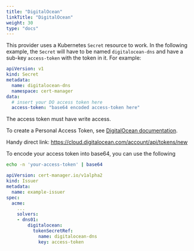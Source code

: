 ```yaml
---
title: "DigitalOcean"
linkTitle: "DigitalOcean"
weight: 30
type: "docs"
---
```


This provider uses a Kubernetes `Secret` resource to work. In the following
example, the `Secret` will have to be named `digitalocean-dns` and have a
sub-key `access-token` with the token in it. For example:

```yaml
apiVersion: v1
kind: Secret
metadata:
  name: digitalocean-dns
  namespace: cert-manager
data:
  # insert your DO access token here
  access-token: "base64 encoded access-token here"
  ```

The access token must have write access.

To create a Personal Access Token, see [DigitalOcean documentation](https://www.digitalocean.com/docs/api/create-personal-access-token).

Handy direct link: https://cloud.digitalocean.com/account/api/tokens/new

To encode your access token into base64, you can use the following

```bash
echo -n 'your-access-token' | base64
```

```yaml
apiVersion: cert-manager.io/v1alpha2
kind: Issuer
metadata:
  name: example-issuer
spec:
  acme:
    ...
    solvers:
    - dns01:
        digitalocean:
          tokenSecretRef:
            name: digitalocean-dns
            key: access-token
```
